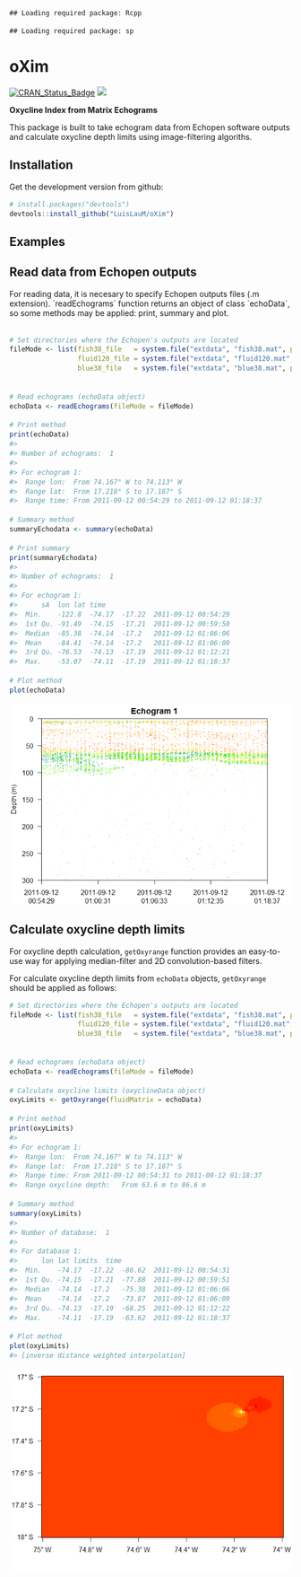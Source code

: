    ## Loading required package: Rcpp

    ## Loading required package: sp

oXim
====

[![CRAN\_Status\_Badge](http://www.r-pkg.org/badges/version/oXim)](http://cran.r-project.org/package=oXim) [![](http://cranlogs.r-pkg.org/badges/oXim)](http://cran.rstudio.com/web/packages/oXim/index.html)

**Oxycline Index from Matrix Echograms**

This package is built to take echogram data from Echopen software outputs and calculate oxycline depth limits using image-filtering algoriths.

Installation
------------

Get the development version from github:

``` r
# install.packages("devtools")
devtools::install_github("LuisLauM/oXim")
```

Examples
--------

Read data from Echopen outputs
------------------------------

For reading data, it is necesary to specify Echopen outputs files (.m extension). ´readEchograms´ function returns an object of class ´echoData´, so some methods may be applied: print, summary and plot.

``` r

# Set directories where the Echopen's outputs are located
fileMode <- list(fish38_file   = system.file("extdata", "fish38.mat", package = "oXim"),
                 fluid120_file = system.file("extdata", "fluid120.mat", package = "oXim"),
                 blue38_file   = system.file("extdata", "blue38.mat", package = "oXim"))


# Read echograms (echoData object)
echoData <- readEchograms(fileMode = fileMode)

# Print method
print(echoData)
#> 
#> Number of echograms:  1 
#> 
#> For echogram 1:
#>  Range lon:  From 74.167° W to 74.113° W 
#>  Range lat:  From 17.218° S to 17.187° S 
#>  Range time: From 2011-09-12 00:54:29 to 2011-09-12 01:18:37

# Summary method
summaryEchodata <- summary(echoData)

# Print summary
print(summaryEchodata)
#> 
#> Number of echograms:  1 
#> 
#> For echogram 1:
#>      sA  lon lat time    
#>  Min.    -122.8  -74.17  -17.22  2011-09-12 00:54:29 
#>  1st Qu. -91.49  -74.15  -17.21  2011-09-12 00:59:50 
#>  Median  -85.38  -74.14  -17.2   2011-09-12 01:06:06 
#>  Mean    -84.41  -74.14  -17.2   2011-09-12 01:06:09 
#>  3rd Qu. -76.53  -74.13  -17.19  2011-09-12 01:12:21 
#>  Max.    -53.07  -74.11  -17.19  2011-09-12 01:18:37 

# Plot method
plot(echoData)
```

![](README-unnamed-chunk-2-1.png)

Calculate oxycline depth limits
-------------------------------

For oxycline depth calculation, `getOxyrange` function provides an easy-to-use way for applying median-filter and 2D convolution-based filters.

For calculate oxycline depth limits from `echoData` objects, `getOxyrange` should be applied as follows:

``` r
# Set directories where the Echopen's outputs are located
fileMode <- list(fish38_file   = system.file("extdata", "fish38.mat", package = "oXim"),
                 fluid120_file = system.file("extdata", "fluid120.mat", package = "oXim"),
                 blue38_file   = system.file("extdata", "blue38.mat", package = "oXim"))


# Read echograms (echoData object)
echoData <- readEchograms(fileMode = fileMode)

# Calculate oxycline limits (oxyclineData object)
oxyLimits <- getOxyrange(fluidMatrix = echoData)

# Print method
print(oxyLimits)
#> 
#> For echogram 1:
#>  Range lon:  From 74.167° W to 74.113° W 
#>  Range lat:  From 17.218° S to 17.187° S 
#>  Range time: From 2011-09-12 00:54:31 to 2011-09-12 01:18:37 
#>  Range oxycline depth:   From 63.6 m to 86.6 m

# Summary method
summary(oxyLimits)
#> 
#> Number of database:  1 
#> 
#> For database 1:
#>      lon lat limits  time    
#>  Min.    -74.17  -17.22  -86.62  2011-09-12 00:54:31 
#>  1st Qu. -74.15  -17.21  -77.88  2011-09-12 00:59:51 
#>  Median  -74.14  -17.2   -75.38  2011-09-12 01:06:06 
#>  Mean    -74.14  -17.2   -73.87  2011-09-12 01:06:09 
#>  3rd Qu. -74.13  -17.19  -68.25  2011-09-12 01:12:22 
#>  Max.    -74.11  -17.19  -63.62  2011-09-12 01:18:37 

# Plot method
plot(oxyLimits)
#> [inverse distance weighted interpolation]
```

![](README-unnamed-chunk-3-1.png)
